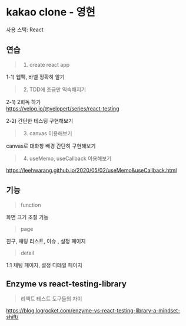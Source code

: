 # kakao clone - 영현

사용 스택: React

## 연습

> 1.  create react app

1-1) 웹팩, 바벨 정확히 알기

> 2. TDD에 조금만 익숙해지기

2-1) 2회독 하기  
https://velog.io/@velopert/series/react-testing

2-2) 간단한 테스팅 구현해보기

> 3. canvas 이용해보기

canvas로 대화창 배경 간단히 구현해보기

> 4. useMemo, useCallback 이용해보기

https://leehwarang.github.io/2020/05/02/useMemo&useCallback.html

## 기능

> function

화면 크기 조절 기능

> page

친구, 채팅 리스트, 이슈 , 설정 페이지

> detail

1:1 채팅 페이지, 설정 디테일 페이지

## Enzyme vs react-testing-library

> 리액트 테스트 도구들의 차이

https://blog.logrocket.com/enzyme-vs-react-testing-library-a-mindset-shift/
